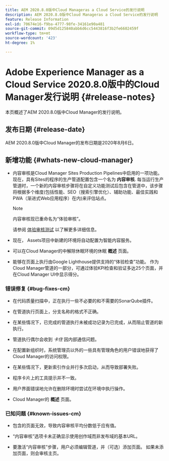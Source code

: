 ```yaml
---
title: AEM 2020.8.0版中Cloud Manageras a Cloud Service的发行说明
description: AEM 2020.8.0版中Cloud Manageras a Cloud Service的发行说明
feature: Release Information
exl-id: 70674e16-f9ba-4777-98fe-34161e90a481
source-git-commit: 09d5d125840abb6d6cc5443816f3b2fe6602459f
workflow-type: tm+mt
source-wordcount: '423'
ht-degree: 1%

---
```


# Adobe Experience Manager as a Cloud Service 2020.8.0版中的Cloud Manager发行说明 {#release-notes}

本页概述了AEM 2020.8.0版中Cloud Manager的发行说明。

## 发布日期 {#release-date}

AEM 2020.8.0版中Cloud Manager的发布日期是2020年8月6日。

## 新增功能 {#whats-new-cloud-manager}

* 内容审核是Cloud Manager Sites Production Pipelines中启用的一项功能。 现在，具有Sites的程序的生产管道配置包含一个名为 **内容审核**. 每当运行生产管道时，一个新的内容审核步骤将在自定义功能测试后包含在管道中，该步骤将根据多个维度(包括性能、SEO（搜索引擎优化）、辅助功能、最佳实践和PWA（渐进式Web应用程序）在内)来评估站点。


   >[!NOTE]
   >内容审核现已重命名为“体验审核”。

   请参阅 [体验审核测试](/help/implementing/cloud-manager/experience-audit-testing.md) 以了解更多详细信息。

* 现在， Assets项目中新建的环境将自动配置为智能内容服务。

* 可以在Cloud Manager的中解除休眠环境的休眠 **概述** 页面。

* 能够在页面上执行由Google Lighthouse提供支持的“体验检查”功能。 作为Cloud Manager管道的一部分，可通过体验KPI检查和验证多达25个页面，并在Cloud Manager UI中显示得分。

### 错误修复 {#bug-fixes-cm}

* 在代码质量扫描中，正在执行一些不必要的和不需要的SonarQube插件。

* 在管道执行页面上，分支名称的格式不正确。

* 在某些情况下，已完成的管道执行未被成功记录为已完成，从而阻止管道的新执行。

* 管道执行偶尔会收到 *卡住* 因内部通信问题。

* 在配置新组织时，系统管理员以外的一些具有管理角色的用户错误地获得了Cloud Manager的访问权限。

* 在某些情况下，更新索引作业并行多次启动，从而导致部署失败。

* 程序卡片上的工具提示并不一致。

* 用户界面错误地允许在删除环境时尝试在环境中执行操作。

* Cloud Manager的 **概述** 页面。

### 已知问题 {#known-issues-cm}

* 包含的页面无效，导致内容审核平均分数低于应有值。

* “内容审核”选项卡未正确显示使用创作域而非发布域的基本URL。

* 要激活“内容审核”步骤，用户必须编辑管道，并（可选）添加页面。 如果未添加页面，则会审核主页。
